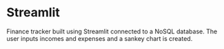 # Streamlit

Finance tracker built using Streamlit connected to a NoSQL database.  The user inputs incomes and expenses and a sankey chart is created.
